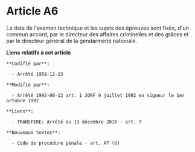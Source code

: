 # Article A6

La date de l'examen technique et les sujets des épreuves sont fixés, d'un commun accord, par le directeur des affaires
criminelles et des grâces et par le directeur général de la gendarmerie nationale.

**Liens relatifs à cet article**

	**Codifié par**:

	  - Arrêté 1958-12-23

	**Modifié par**:

	  - Arrêté 1992-06-12 art. 1 JORF 9 juillet 1992 en vigueur le 1er octobre 1992

	**Liens**:

	  - TRANSFERE: Arrêté du 13 décembre 2016 - art. 7

	**Nouveaux textes**:

	  - Code de procédure pénale - art. A7 (V)
